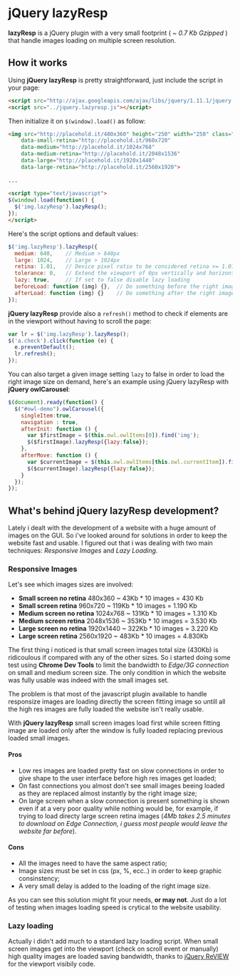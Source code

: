 jQuery lazyResp
========

**lazyResp** is a jQuery plugin with a very small footprint ( *~ 0.7 Kb Gzipped* ) that handle images loading on multiple screen resolution.

## How it works

Using **jQuery lazyResp** is pretty straightforward, just include the script in your page:
```html
<script src="http://ajax.googleapis.com/ajax/libs/jquery/1.11.1/jquery.min.js"></script>
<script src="../jquery.lazyresp.js"></script>
```
Then initialize it on `$(window).load()` as follow:

```html
<img src="http://placehold.it/480x360" height="250" width="250" class="lazyResp"
    data-small-retina="http://placehold.it/960x720" 
    data-medium="http://placehold.it/1024x768" 
    data-medium-retina="http://placehold.it/2048x1536" 
    data-large="http://placehold.it/1920x1440" 
    data-large-retina="http://placehold.it/2560x1920">
  
...
  
<script type="text/javascript">
$(window).load(function() {
  $('img.lazyResp').lazyResp();
});
</script>
```
Here's the script options and default values:
```javascript
$('img.lazyResp').lazyResp({
  medium: 640,    // Medium > 640px
  large: 1024,    // Large > 1024px
  retina: 1.01,   // Device pixel ratio to be considered retina >= 1.01
  tolerance: 0,   // Extend the viewport of 0px vertically and horizontally
  lazy: true,     // If set to false disable lazy loading
  beforeLoad: function (img) {},  // Do something before the right image is loaded
  afterLoad: function (img) {}    // Do something after the right image is loaded
});
```
**jQuery lazyResp** provide also a `refresh()` method to check if elements are in the viewport without having to scroll the page:
```javascript
var lr = $('img.lazyResp').lazyResp();
$('a.check').click(function (e) {
  e.preventDefault();
  lr.refresh();
});
```
You can also target a given image setting `lazy` to false in order to load the right image size on demand, here's an example using jQuery lazyResp with **jQuery owlCarousel**:
```javascript
$(document).ready(function() {
  $("#owl-demo").owlCarousel({
    singleItem:true,
    navigation : true,
    afterInit: function () {
      var $firstImage = $(this.owl.owlItems[0]).find('img');
      $($firstImage).lazyResp({lazy:false});
    },
    afterMove: function () {
      var $currentImage = $(this.owl.owlItems[this.owl.currentItem]).find('img');
      $($currentImage).lazyResp({lazy:false});
    }
  });
});
```
## What's behind jQuery lazyResp development?

Lately i dealt with the development of a website with a huge amount of images on the GUI. So i've looked around for solutions in order to keep the website fast and usable. I figured out that i was dealing with two main techniques: *Responsive Images* and *Lazy Loading*.

### Responsive Images

Let's see which images sizes are involved:

* **Small screen no retina** 480x360 ~ 43Kb * 10 images = 430 Kb
* **Small screen retina** 960x720 ~ 119Kb * 10 images = 1.190 Kb
* **Medium screen no retina** 1024x768 ~ 131Kb * 10 images = 1.310 Kb
* **Medium screen retina** 2048x1536 ~ 353Kb * 10 images = 3.530 Kb
* **Large screen no retina** 1920x1440 ~ 322Kb * 10 images = 3.220 Kb
* **Large screen retina** 2560x1920 ~ 483Kb * 10 images = 4.830Kb

The first thing i noticed is that small screen images total size (430Kb) is ridicoulous if compared with any of the other sizes. So i started doing some test using **Chrome Dev Tools** to limit the bandwidth to *Edge/3G connection* on small and medium screen size. The only condition in which the website was fully usable was indeed with the small images set.

The problem is that most of the javascript plugin available to handle responsize images are loading directly the screen fitting image so untill all the high res images are fully loaded the website isn't really usable.

With **jQuery lazyResp** small screen images load first while screen fitting image are loaded only after the window is fully loaded replacing previous loaded small images.

#### Pros

* Low res images are loaded pretty fast on slow connections in order to give shape to the user interface before high res images get loaded;
* On fast connections you almost don't see small images beeing loaded as they are replaced almost instantly by the right image size;
* On large screen when a slow connection is present something is shown even if at a very poor quality while nothing would be, for example, if trying to load directy large screen retina images (*4Mb takes 2.5 minutes to download on Edge Connection, i guess most people would leave the website far before*).

#### Cons

* All the images need to have the same aspect ratio;
* Image sizes must be set in css (px, %, ecc..) in order to keep graphic consinstency;
* A very small delay is added to the loading of the right image size.

As you can see this solution might fit your needs, **or may not**. Just do a lot of testing when images loading speed is crytical to the website usability.

### Lazy loading

Actually i didn't add much to a standard lazy loading script. When small screen images get into the viewport (check on scroll event or manually) high quality images are loaded saving bandwidth, thanks to [jQuery ReVIEW](https://github.com/resrcit/ReVIEW) for the viewport visibily code.

